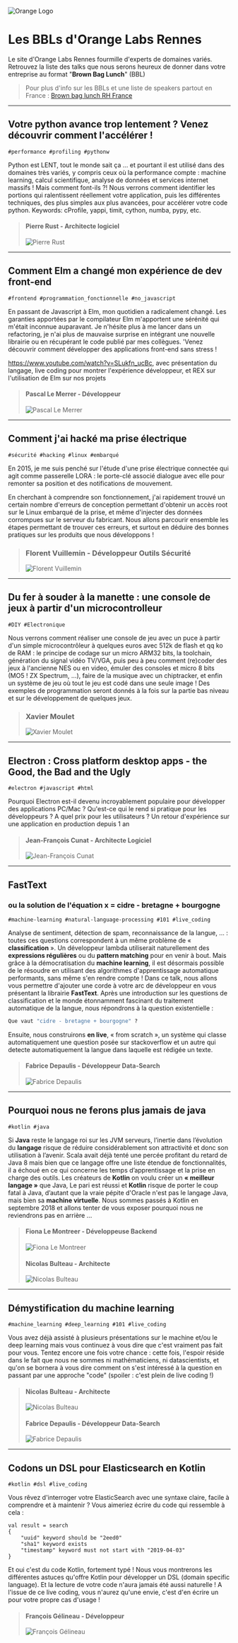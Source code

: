 
![Orange Logo](images/orange.png)

# Les BBLs d'Orange Labs Rennes

Le site d'Orange Labs Rennes fourmille d'experts de domaines variés. Retrouvez la liste des talks que nous serons heureux de donner dans votre entreprise au format "**Brown Bag Lunch**" (BBL)

> Pour plus d'info sur les BBLs et une liste de speakers partout en France : [Brown bag lunch RH France](http://www.brownbaglunch.fr/rh/)

---

## Votre python avance trop lentement ? Venez découvrir comment l'accélérer !
```
#performance #profiling #pythonw
``` 

Python est LENT, tout le monde sait ça ... et pourtant il est utilisé dans des domaines très variés, y compris ceux où la performance compte : machine learning, calcul scientifique, analyse de données et services internet massifs ! Mais comment font-ils ?! Nous verrons comment identifier les portions qui ralentissent réellement votre application, puis les différentes techniques, des plus simples aux plus avancées, pour accélérer votre code python. Keywords: cProfile, yappi, timit, cython, numba, pypy, etc.

> #### Pierre Rust - Architecte logiciel
> 
> ![Pierre Rust](images/pierre_rust.png)

---

## Comment Elm a changé mon expérience de dev front-end
```
#frontend #programmation_fonctionnelle #no_javascript
```

En passant de Javascript à Elm, mon quotidien a radicalement changé. Les garanties apportées par le compilateur Elm m'apportent une sérénité qui m'était inconnue auparavant. Je n'hésite plus à me lancer dans un refactoring, je n'ai plus de mauvaise surprise en intégrant une nouvelle librairie ou en récupérant le code publié par mes collègues. 'Venez découvrir comment développer des applications front-end sans stress ! 

https://www.youtube.com/watch?v=SLukfn_ucBc, avec présentation du langage, live coding pour montrer l'expérience développeur, et REX sur l'utilisation de Elm sur nos projets

> #### Pascal Le Merrer - Développeur
>
> ![Pascal Le Merrer](images/pascal_le_merrer.png)


---
## Comment j'ai hacké ma prise électrique
```
#sécurité #hacking #linux #embarqué
```

En 2015, je me suis penché sur l'étude d'une prise électrique connectée qui agit comme passerelle LORA : le porte-clé associé dialogue avec elle pour remonter sa position et des notifications de mouvement.

En cherchant à comprendre son fonctionnement, j'ai rapidement trouvé un certain nombre d'erreurs de conception permettant d'obtenir un accès root sur le Linux embarqué de la prise, et même d'injecter des données corrompues sur le serveur du fabricant. Nous allons parcourir ensemble les étapes permettant de trouver ces erreurs, et surtout en déduire des bonnes pratiques sur les produits que nous développons !

> ### Florent Vuillemin - Développeur Outils Sécurité
>
> ![Florent Vuillemin](images/florent_vuillemin.png)


---
## Du fer à souder à la manette : une console de jeux à partir d'un microcontrolleur
```
#DIY #Electronique
```

Nous verrons comment réaliser une console de jeu avec un puce à partir d'un simple microcontrôleur à quelques euros avec 512k de flash et qq ko de RAM : le principe de codage sur un micro ARM32 bits, la toolchain, génération du signal vidéo TV/VGA, puis peu à peu comment (re)coder des jeux à l'ancienne NES ou en video, émuler des consoles et micro 8 bits (MO5 ! ZX Spectrum, ...), faire de la musique avec un chiptracker, et enfin un système de jeu où tout le jeu est codé dans une seule image ! Des exemples de programmation seront donnés à la fois sur la partie bas niveau et sur le développement de quelques jeux.

> ### Xavier Moulet
>
> ![Xavier Moulet](images/xavier_moulet.png)

---

## Electron : Cross platform desktop apps - the Good, the Bad and the Ugly
```
#electron #javascript #html
```

Pourquoi Electron est-il devenu incroyablement populaire pour développer des applications PC/Mac ? Qu'est-ce qui le rend si pratique pour les développeurs ? A quel prix pour les utilisateurs ? Un retour d'expérience sur une application en production depuis 1 an

> #### Jean-François Cunat - Architecte Logiciel
>
> ![Jean-François Cunat](images/jean_francois_cunat.png)


---
## FastText
### ou la solution de l'équation x = cidre - bretagne + bourgogne
```
#machine-learning #natural-language-processing #101 #live_coding
```

Analyse de sentiment, détection de spam, reconnaissance de la langue, ... : toutes ces questions correspondent à un même problème de « **classification** ». Un développeur lambda utiliserait naturellement des **expressions régulières** ou du **pattern matching** pour en venir à bout. Mais grâce à la démocratisation du **machine learning**, il est désormais possible de le résoudre en utilisant des algorithmes d'apprentissage automatique performants, sans même s'en rendre compte !
Dans ce talk, nous allons vous permettre d'ajouter une corde à votre arc de développeur en vous présentant la librairie **FastText**.
Après une introduction sur les questions de classification et le monde étonnamment fascinant du traitement automatique de la langue, nous répondrons à la question existentielle :

```python
Que vaut "cidre - bretagne + bourgogne" ?
```

Ensuite, nous construirons **en live**, « from scratch », un système qui classe automatiquement une question posée sur stackoverflow et un autre qui detecte automatiquement la langue dans laquelle est rédigée un texte.

> #### Fabrice Depaulis - Développeur Data-Search
>
> ![Fabrice Depaulis](images/fabrice_depaulis.png)

---
## Pourquoi nous ne ferons plus jamais de java
```
#kotlin #java
```

Si **Java** reste le langage roi sur les JVM serveurs, l’inertie dans l’évolution du **langage** risque de réduire considérablement son attractivité et donc son utilisation à l’avenir.
Scala avait déjà tenté une percée profitant du retard de Java 8 mais bien que ce langage offre une liste étendue de fonctionnalités, il a échoué en ce qui concerne les temps d’apprentissage et la prise en charge des outils. 
Les créateurs de  **Kotlin** on voulu créer un **« meilleur langage »** que Java,
Le pari est réussi et **Kotlin** risque de porter le coup fatal à Java, d’autant que la vraie pépite d'Oracle n'est pas le langage Java, mais bien sa **machine virtuelle**. 
Nous sommes passés à Kotlin en septembre 2018 et allons tenter de vous exposer pourquoi nous ne reviendrons pas en arrière … 

> #### Fiona Le Montreer - Développeuse Backend
>
> ![Fiona Le Montreer](images/fiona_le_montreer.png)
> 
> #### Nicolas Bulteau - Architecte
>
> ![Nicolas Bulteau](images/nicolas_bulteau.png)

---
## Démystification du machine learning
```
#machine_learning #deep_learning #101 #live_coding
```

Vous avez déjà assisté à plusieurs présentations sur le machine  et/ou le deep learning mais vous continuez à vous dire que c'est vraiment pas fait pour vous. 
Tentez encore une fois votre chance : cette fois, l'espoir réside dans le fait que nous ne sommes ni mathématiciens, ni datascientists, et qu'on se bornera à vous dire comment on s'est intéressé  à la question en passant par une approche "code" (spoiler : c'est plein de live coding !)

> #### Nicolas Bulteau - Architecte
>
> ![Nicolas Bulteau](images/nicolas_bulteau.png)
>
> #### Fabrice Depaulis - Développeur Data-Search
>
> ![Fabrice Depaulis](images/fabrice_depaulis.png)

----

## Codons un DSL pour Elasticsearch en Kotlin 
```
#kotlin #dsl #live_coding
```

Vous rêvez d'interroger votre ElasticSearch avec une syntaxe claire, facile à comprendre et à maintenir ? Vous aimeriez écrire du code qui ressemble à cela : 

```
val result = search
{
    "uuid" keyword should be "2eed0"
    "sha1" keyword exists
    "timestamp" keyword must not start with "2019-04-03"
}
```

Et oui c'est du code Kotlin, fortement typé !
Nous vous montrerons les différentes astuces qu'offre Kotlin pour développer un DSL (domain specific language). Et la lecture de votre code n'aura jamais été aussi naturelle !
A l'issue de ce live coding, vous n'aurez qu'une envie, c'est d'en écrire un pour votre propre cas d'usage ! 

> #### François Gélineau - Développeur
>
> ![François Gélineau](images/francois_gelineau.png)
>
